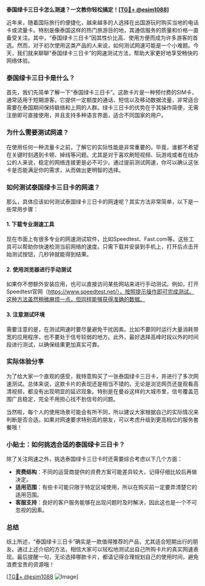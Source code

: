 **泰国绿卡三日卡怎么测速？一文教你轻松搞定！[[TG💪+ @esim1088](https://t.me/s/esim1088)]**

近年来，随着国际旅行的便捷化，越来越多的人选择在出国游玩时购买当地的电话卡或流量卡。特别是像泰国这样的热门旅游目的地，其通信服务的质量和价格一直备受关注。其中，“泰国绿卡三日卡”因其性价比高、使用方便而成为许多游客的首选。然而，对于初次使用这类产品的人来说，如何测试网速可能是一个小难题。今天，我们就来聊聊“泰国绿卡三日卡”的网速测试方法，帮助大家更好地享受畅快的网络体验。

### 泰国绿卡三日卡是什么？

首先，我们先简单了解一下“泰国绿卡三日卡”。这款卡片是一种预付费的SIM卡，通常适用于短期游客。它提供一定额度的通话、短信以及移动数据流量，非常适合需要在泰国期间保持联络和上网的人群。绿卡三日卡的优势在于其操作简便，无需注册即可直接使用，并且支持多种语言界面，适合不同国家的用户。

### 为什么需要测试网速？

在使用任何一种流量卡之前，了解它的实际性能是非常重要的。毕竟，谁都不希望在关键时刻遇到卡顿、掉线等问题。尤其是对于喜欢刷短视频、玩游戏或者在线办公的人来说，稳定的网络连接更是必不可少。通过提前测试网速，你可以确认这张卡是否能满足你的需求，从而做出更明智的选择。

### 如何测试泰国绿卡三日卡的网速？

那么，具体应该如何测试泰国绿卡三日卡的网速呢？其实方法非常简单，以下是一些常用步骤：

#### 1. 下载专业测速工具

现在市面上有很多专业的网速测试软件，比如Speedtest、Fast.com等。这些工具可以帮助你快速检测当前网络的速度。只需下载并安装到手机上，打开后点击开始测试按钮，几秒钟就能得到结果。

#### 2. 使用浏览器进行手动测试

如果你不想额外安装应用，也可以直接访问某些网站来进行手动测试。例如，打开Speedtest官网（https://www.speedtest.net/），按照提示操作即可完成测试。这种方法虽然稍微麻烦一点，但同样能够获得准确的数据。

#### 3. 注意测试环境

需要注意的是，在测试网速时要尽量避免干扰因素。比如不要同时运行大量消耗带宽的应用程序，也不要处于信号较弱的地方。此外，最好选择高峰时段以外的时间段进行测试，以确保结果更加真实可靠。

### 实际体验分享

为了给大家一个直观的感受，我特意购买了一张泰国绿卡三日卡，并进行了多次网速测试。总体来说，这款卡片的表现还是相当不错的。无论是浏览网页还是观看高清视频，都没有出现明显的延迟现象。特别是在曼谷这样的大城市里，信号覆盖范围广且稳定，完全不用担心找不到信号的问题。

当然啦，每个人的使用场景可能会有所不同，所以建议大家根据自己的实际情况来判断是否合适。如果对网速要求特别高的朋友，可以考虑升级到更高档位的服务套餐哦！

### 小贴士：如何挑选合适的泰国绿卡三日卡？

除了关注网速之外，挑选泰国绿卡三日卡时还需要综合考虑以下几个方面：

- **资费结构**：不同的运营商提供的资费方案可能差异较大，记得仔细比较后再做决定。
- **适用范围**：有些卡可能只限于特定区域使用，所以在购买前一定要弄清楚它的适用范围。
- **客服支持**：良好的客户服务能够在出现问题时及时解决，因此这也是一个不可忽视的因素。

### 总结

综上所述，“泰国绿卡三日卡”确实是一款值得推荐的产品，尤其适合短期出行的朋友。通过上述介绍的方法，相信大家可以轻松地测试出自己所购卡片的真实网速表现。最后提醒一句，无论选择哪款卡片，都请记得合理规划自己的使用时间，避免浪费宝贵的资源哦！

[[TG💪+ @esim1088](https://t.me/s/esim1088) ![Image](https://i.postimg.cc/4NQfJmqS/Snipaste-2025-05-13-00-14-12.png)]